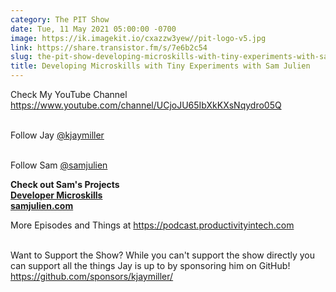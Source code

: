 ```yaml
---
category: The PIT Show
date: Tue, 11 May 2021 05:00:00 -0700
image: https://ik.imagekit.io/cxazzw3yew//pit-logo-v5.jpg
link: https://share.transistor.fm/s/7e6b2c54
slug: the-pit-show-developing-microskills-with-tiny-experiments-with-sam-julien
title: Developing Microskills with Tiny Experiments with Sam Julien
---
```


<p>Check My YouTube Channel <a href="https://www.youtube.com/channel/UCjoJU65IbXkKXsNqydro05Q">https://www.youtube.com/channel/UCjoJU65IbXkKXsNqydro05Q</a></p><p><br />Follow Jay <a href="https://twitter.com/kjaymiller">@kjaymiller</a></p><p><br />Follow Sam <a href="https://twitter.com/samjulien">@samjulien</a></p><p><strong>Check out Sam's Projects<br /></strong><a href="http://developermicroskills.com"><strong>Developer Microskills</strong></a><strong><br /></strong><a href="https://t.co/dINHntgRsh?amp=1"><strong>samjulien.com</strong></a></p><p>More Episodes and Things at <a href="https://podcast.productivityintech.com">https://podcast.productivityintech.com</a></p><p><br />Want to Support the Show? While you can't support the show directly you can support all the things Jay is up to by sponsoring him on GitHub! <a href="https://github.com/sponsors/kjaymiller/">https://github.com/sponsors/kjaymiller/</a></p>